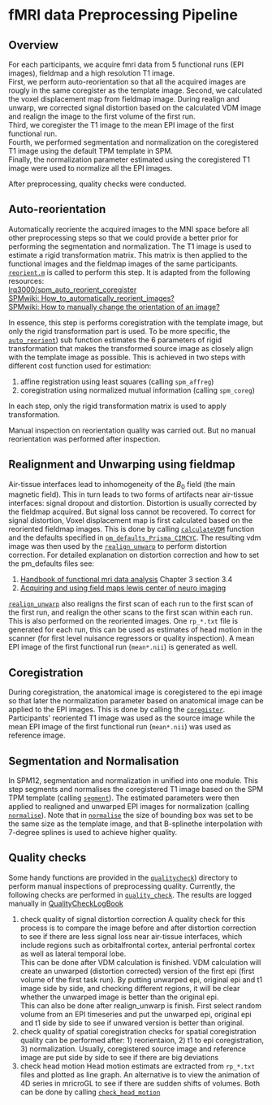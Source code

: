 # fMRI data Preprocessing Pipeline

## Overview
For each participants, we acquire  fmri data from 5 functional runs (EPI images), fieldmap and a high resolution T1 image.  
First, we perform auto-reorientation so that all the acquired images are rougly in the same coregister as the template image. 
Second, we calculated the voxel displacement map from fieldmap image. During realign and unwarp, we corrected signal distortion based on the calculated VDM image and realign the image to the first volume of the first run.  
Third, we coregister the T1 image to the mean EPI image of the first functional run.  
Fourth, we performed segmentation and normalization on the coregistered T1 image using the default TPM template in SPM.  
Finally, the normalization parameter estimated using the coregistered T1 image were used to normalize all the EPI images.

After preprocessing, quality checks were conducted.

## Auto-reorientation
Automatically reoriente the acquired images to the MNI space before all other preprocessing steps so that we could provide a better prior for performing the segmentation and normalization. The T1 image is used to estimate a rigid transformation matrix. This matrix is then applied to the functional images and the fieldmap images of the same participants.  [`reorient.m`](reorient.m) is called to perform this step. It is adapted from the following resources:  
[lrq3000/spm_auto_reorient_coregister](https://github.com/lrq3000/spm_auto_reorient_coregister)   
[SPMwiki: How_to_automatically_reorient_images?](https://en.wikibooks.org/wiki/SPM/How-to#How_to_automatically_reorient_images)  
[SPMwiki: How to manually change the orientation of an image?](https://en.wikibooks.org/wiki/SPM/How-to#How_to_manually_change_the_orientation_of_an_image?)  

In essence, this step is performs coregistration with the template image, but only the rigid transformation part is used. To be more specific, the [`auto_reorient`](reorient.m#L43)) sub function estimates the 6 parameters of rigid transformation that makes the transformed source image as closely align with the template image as possible. This is achieved in two steps with different cost function used for estimation:  
1) affine registration using least squares (calling `spm_affreg`)
2) coregistration using normalized mutual information (calling `spm_coreg`)  

In each step, only the rigid transformation matrix is used to apply transformation.  

Manual inspection on reorientation quality was carried out. But no manual reorientation was performed after inspection.

## Realignment and Unwarping using fieldmap
Air-tissue interfaces lead to inhomogeneity of the $B_0$ field (the main magnetic field). This in turn leads to two forms of artifacts near air-tissue interfaces: signal dropout and distortion. Distortion is usually corrected by the fieldmap acquired. But signal loss cannot be recovered.
To correct for signal distortion, Voxel displacement map is first calculated based on the reoriented fieldmap images. This is done by calling [`calculateVDM`](calculateVDM.m) function and the defaults specified in [`pm_defaults_Prisma_CIMCYC`](pm_defaults_Prisma_CIMCYC.m). The resulting vdm image was then used by the [`realign_unwarp`](realign_unwarp.m) to perform distortion correction.
For detailed explanation on distortion correction and how to set the pm_defaults files see:
1. [Handbook of functional mri data analysis](https://www.cambridge.org/core/books/handbook-of-functional-mri-data-analysis/8EDF966C65811FCCC306F7C916228529) Chapter 3 section 3.4   
2. [Acquiring and using field maps lewis center of neuro imaging](https://lcni.uoregon.edu/kb-articles/kb-0003)


[`realign_unwarp`](realign_unwarp.m) also realigns the first scan of each run to the first scan of the first run, and realign the other scans to the first scan within each run. This is also performed on the reoriented images. One ``rp_*.txt`` file is generated for each run, this can be used as estimates of head motion in the scanner (for first level nuisance regressors or quality inspection). A mean EPI image of the first functional run (``mean*.nii``) is generated as well.


## Coregistration  
 During coregistration, the anatomical image is coregistered to the epi image so that later the normalization parameter based on anatomical image can be applied to the EPI images. This is done by calling the [`coregister`](coregister.m). Participants' reoriented T1 image was used as the source image while the mean EPI image of the first functional run (``mean*.nii``) was used as reference image.

## Segmentation and Normalisation
In SPM12, segmentation and normalization in unified into one module. This step segments and normalises the coregistered T1 image based on the SPM TPM template (calling [`segment`](segment.m)). The estimated parameters were then applied to realigned and unwarped EPI images for normalization (calling [`normalise`](normalise.m)). Note that in [`normalise`](normalise.m#L14) the size of bounding box was set to be the same size as the template image, and that B-splinethe interpolation with 7-degree splines is used to achieve higher quality.

## Quality checks
Some handy functions are provided in the [`qualitycheck`](../qualitycheck)) directory to perform manual inspections of preprocessing quality. Currently, the following checks are performed in [`quality_check`](../quality_check.m). The results are logged manually in [QualityCheckLogBook](../../data/fmri/qualitycheck/QualityCheckLogBook.xlsx)
1. check quality of signal distortion correction
   A quality check for this process is to compare the image before and after distortion correction to see if there are less signal loss near air-tissue interfaces, which include regions such as orbitalfrontal cortex, anterial perfrontal cortex as well as lateral temporal lobe.  
   This can be done after VDM calculation is finished. VDM calculation will create an unwarped (distortion corrected) version of the first epi (first volume of the first task run). By putting unwarped epi, original epi and t1 image side by side, and checking different regions, it will be clear whether the unwarped image is better than the original epi.   
   This can also be done after realign_unwarp is finish. First select random volume from an EPI timeseries and put the unwarped epi, original epi and t1 side by side to see if unwared version is better than original.     
2. check quality of spatial coregistration
   checks for spatial coregistration quality can be performed after: 1) reorientaion, 2) t1 to epi coregistration, 3) normalization.
   Usually, coregistered source image and reference image are put side by side to see if there are big deviations 
3. check head motion
   Head motion estimats are extracted from `rp_*.txt` files and plotted as line graph. An alternative is to view the animation of 4D series in mricroGL to see if there are sudden shifts of volumes. Both can be done by calling [`check_head_motion`](../qualitycheck/check_head_motion.m)